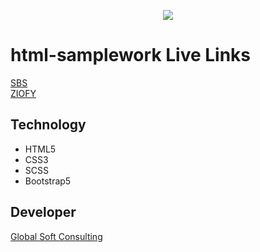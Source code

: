 <p align="center">
  <a href="http:gsoftconsulting.com" target="_blank">

  <img src="https://user-images.githubusercontent.com/78399841/136393956-7b2f0522-3b3b-4ae8-830b-5724acca1bba.png" />
    </a>

</p>

# html-samplework Live Links
[SBS](http://sbs.gsoftconsulting.com)
<br/>
[ZIOFY](http://ziofy.gsoftconsulting.com)

## Technology
* HTML5
* CSS3 
* SCSS
* Bootstrap5

## Developer
[Global Soft Consulting](http:gsoftconsulting.com)

